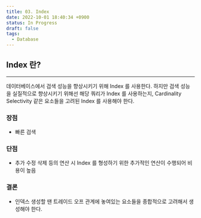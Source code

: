 ```yaml
---
title: 03. Index
date: 2022-10-01 18:40:34 +0900
status: In Progress
draft: false
tags:
  - Database
---
```

## Index 란?
---
데이터베이스에서 검색 성능을 향상시키기 위해 Index 를 사용한다.
하지만 검색 성능을 실질적으로 향상시키기 위해선 해당 쿼리가 Index 를 사용하는지, Cardinality Selectivity 같은 요소들을 고려된 Index 를 사용해야 한다.

### 장점
- 빠른 검색

### 단점
- 추가 수정 삭제 등의 연산 시 Index 를 형성하기 위한 추가적인 연산이 수행되어 비용이 높음

### 결론
- 인덱스 생성할 땐 트레이드 오프 관계에 놓여있는 요소들을 종합적으로 고려해서 생성해야 한다.
